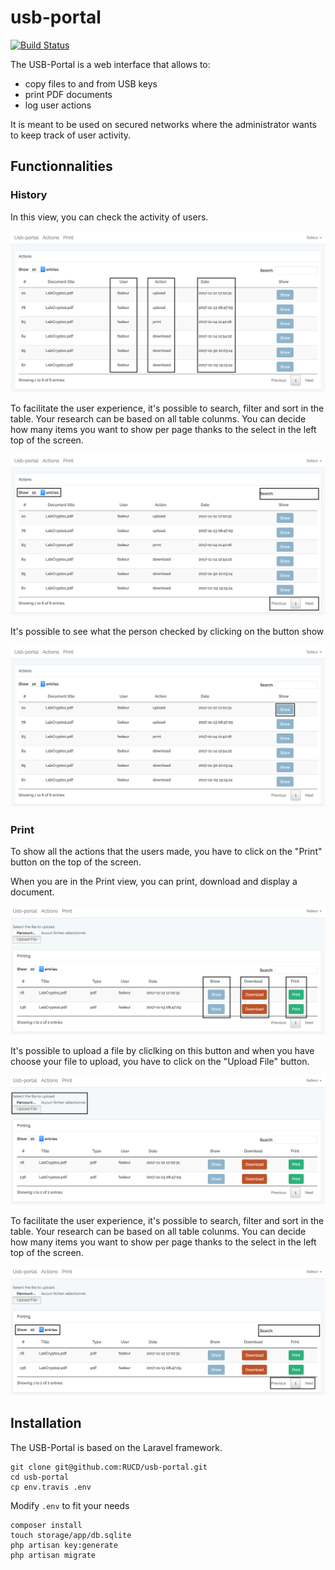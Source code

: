 # usb-portal

[![Build Status](https://travis-ci.org/RUCD/usb-portal.svg?branch=master)](https://travis-ci.org/RUCD/usb-portal)

The USB-Portal is a web interface that allows to:

* copy files to and from USB keys
* print PDF documents
* log user actions

It is meant to be used on secured networks where the administrator wants to keep track of user activity.

## Functionnalities

### History

In this view, you can check the activity of users.

![Image](image_md/action_user_date.png)


To facilitate the user experience, it's possible to search, filter and sort in the table. 
Your research can be based on all table colunms. 
You can decide how many items you want to show per page thanks to the select in the left top of the screen. 

![Image](image_md/items_search.png)


It's possible to see what the person checked by clicking on the button show   

![Image](image_md/show_action.png)

### Print


To show all the actions that the users made, you have to click on the "Print" button on the top of the screen. 



When you are in the Print view, you can print, download and display a document.

![Image](image_md/show_download_print.png)


It's possible to upload a file by cliclking on this button and when you have choose your file to upload, you have to click on the "Upload File" button.

![Image](image_md/upload.png)


To facilitate the user experience, it's possible to search, filter and sort in the table. 
Your research can be based on all table colunms. 
You can decide how many items you want to show per page thanks to the select in the left top of the screen.

![Image](image_md/sort_page_search_print.png)

## Installation

The USB-Portal is based on the Laravel framework.

```
git clone git@github.com:RUCD/usb-portal.git
cd usb-portal
cp env.travis .env
```

Modify ```.env``` to fit your needs

```
composer install
touch storage/app/db.sqlite
php artisan key:generate
php artisan migrate
```